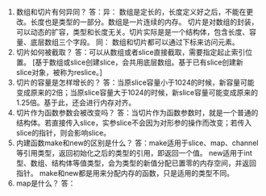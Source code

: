 1. 数组和切片有何异同？
答：异：
    数组是定长的，长度定义好之后，不能在更改。长度也是类型的一部分。数组是一片连续的内存。
    切片是对数组的封装，可以动态的扩容，类型和长度无关。切片实际是是一个结构体，包含长度、容量、底层数组三个字段。
    同：
   数组和切片都可以通过下标来访问元素。
2. 切片如何被截取？
答：可以从数组或者slice直接截取，需要指定起止索引位置。
    [基于数组或slice创建slice，会共用底层数组。基于已有slice创建新slice对象，被称为reslice。]
3. 切片的容量是怎样增长的？
答：当原slice容量小于1024的时候，新容量可能变成原来的2倍；当原slice容量大于1024的时候，新slice容量可能变成原来的1.25倍。基于此，还会进行内存对齐。
4. 切片作为函数参数会被改变吗？
答：当切片作为函数参数时，就是一个普通的结构体。若直接传入slice，实参slice不会因为对形参的操作而改变；若传入slice的指针，则会影响slice。
5. 内建函数make和new的区别是什么？
答：make适用于slice、map、channel等引用类型，返回初始化之后的类型的引用，即返回一个值。
    new适用于int型、数组、结构体等值类型，会为类型的新值分配已置零的内存空间，并返回指针。
    make和new都是用来分配内存的函数，只是适用的类型不同。
6. map是什么？
答：